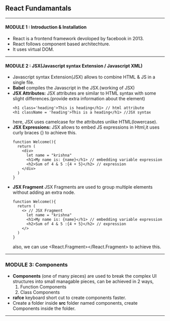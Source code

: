 ## React Fundamantals 

---

#### MODULE 1 : Introduction & Installation 
- React is a frontend framework devoloped by facebook in 2013.
- React follows component based architechture.
- It uses virtual DOM.

---

#### MODULE 2 : JSX(Javascript syntax Extension / Javascript XML) 
- Javascript syntax Extension(JSX) allows to combine HTML & JS in a single file.
- **Babel** compiles the Javascript in the JSX.(working of JSX)
- **JSX Attributes:** JSX attributes are similar to HTML syntax with some slight differences.(provide extra information about the element)
  ```
  <h1 class='heading'>This is heading</h1> // html attribute
  <h1 className = 'heading'>This is a heading</h1> //JSX syntax
  ```
  here, JSX uses camelcase for the attributes unlike HTML(lowercase).
- **JSX Expressions:** JSX allows to embed JS expressions in Html,it uses curly braces {} to achieve this.
  ```
  function Welcome(){
    return (
      <div>
        let name = "krishna"
        <h1>My name is: {name}</h1> // embedding variable expression
        <h2>Sum of 4 & 5 :{4 + 5}</h2> // expression
      </div>
    )
  }
  ```
- **JSX Fragment** JSX Fragments are used to group multiple elements without adding an extra node.
  ```
  function Welcome(){
    return (
      <> // JSX Fragment 
        let name = "krishna"
        <h1>My name is: {name}</h1> // embedding variable expression
        <h2>Sum of 4 & 5 :{4 + 5}</h2> // expression
      </>
    )
  }
  ```
  also, we can use <React.Fragment></React.Fragment> to achieve this.

---

### MODULE 3: Components 
- **Components** (one of many pieces) are used to break the complex UI structures into small managable pieces, can be achieved in 2 ways,
  1. Function Components
  2. Class Components
- **rafce** keyboard short cut to create components faster.
- Create a folder inside **src** folder named components, create Components inside the folder.

---



